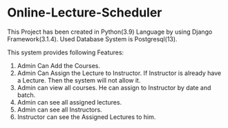 # Online-Lecture-Scheduler

This Project has been created in Python(3.9) Language by using Django Framework(3.1.4). Used Database System is Postgresql(13).

This system provides following Features:

1. Admin Can Add the Courses.
2. Admin Can Assign the Lecture to Instructor. If Instructor is already have a Lecture. Then the system will not allow it.
3. Admin can view all courses. He can assign to Instructor by date and batch.
4. Admin can see all assigned lectures.
5. Admin can see all Instructors.
6. Instructor can see the Assigned Lectures to him. 
